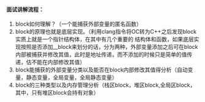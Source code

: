 #### 面试讲解流程：

1. block如何理解？（一个能捕获外部变量的匿名函数）
2. block的原理也就是底层实现。（利用clang指令将OC转为C++之后发现block实质上就是一个指针结构体，在其中有几个重要的 结构体和函数，如果底层实现按照是否添加\_\_block来划分的话，分为两种，外部变量添加之后可在block内部被捕获并修改其值，此时是地址传递，而不添加的时候只是简单的值传递，估不能在内部修改其值）
3. block能捕获的外部变量分类以及能否在block内部修改其值得分析（自动变量，静态变量，全局变量，全局静态变量）
4. block的三种类型以及内存管理分析（栈区block，堆区block,全局区block，其中，只有堆区block会持有对象）



